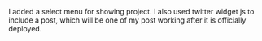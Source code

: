 I added a select menu for showing project. 
I also used twitter widget js to include a post,  which will be one of my post working after it is officially deployed. 